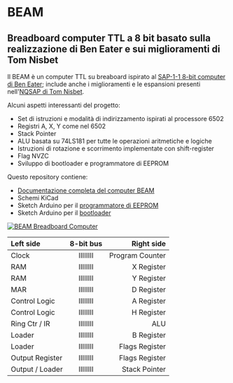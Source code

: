 # BEAM

## Breadboard computer TTL a 8 bit basato sulla realizzazione di Ben Eater e sui miglioramenti di Tom Nisbet

Il BEAM è un computer TTL su breaboard ispirato al [SAP-1-1 8-bit computer di Ben Eater](https://eater.net/8bit); include anche i miglioramenti e le espansioni presenti nell'[NQSAP di Tom Nisbet](https://github.com/tomnisbet/nqsap).

Alcuni aspetti interessanti del progetto:

* Set di istruzioni e modalità di indirizzamento ispirati al processore 6502
* Registri A, X, Y come nel 6502
* Stack Pointer
* ALU basata su 74LS181 per tutte le operazioni aritmetiche e logiche
* Istruzioni di rotazione e scorrimento implementate con shift-register
* Flag NVZC
* Sviluppo di bootloader e programmatore di EEPROM

Questo repository contiene:

* [Documentazione completa del computer BEAM](https://andreamazzai.github.io/beam/)
* Schemi KiCad
* Sketch Arduino per il [programmatore di EEPROM](code/Beam-Microcode.ino)
* Sketch Arduino per il [bootloader](code/Beam-Bootloader.ino)

[![BEAM Breadboard Computer](/docs/assets/home/beam.png "BEAM breadboard computer")](docs/assets/home/beam.png)

| Left side       |  8-bit bus |      Right side |
|:---             |:----------:|             ---:|
| Clock           |  IIIIIIII  | Program Counter |
| RAM             |  IIIIIIII  | X Register      |
| RAM             |  IIIIIIII  | Y Register      |
| MAR             |  IIIIIIII  | D Register      |
| Control Logic   |  IIIIIIII  | A Register      |
| Control Logic   |  IIIIIIII  | H Register      |
| Ring Ctr / IR   |  IIIIIIII  | ALU             |
| Loader          |  IIIIIIII  | B Register      |
| Loader          |  IIIIIIII  | Flags Register  |
| Output Register |  IIIIIIII  | Flags Register  |
| Output / Loader |  IIIIIIII  | Stack Pointer   |
